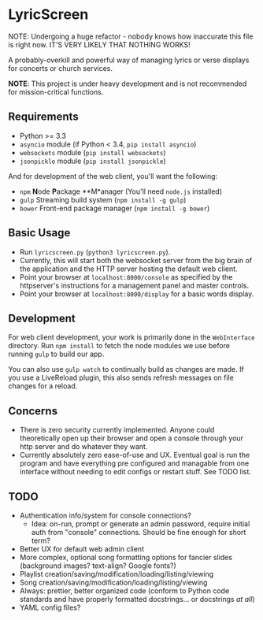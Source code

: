 # LyricScreen

NOTE: Undergoing a huge refactor - nobody knows how inaccurate this file is
right now. IT'S VERY LIKELY THAT NOTHING WORKS!

A probably-overkill and powerful way of managing lyrics or verse displays for concerts or church services.

**NOTE**: This project is under heavy development and is not recommended for mission-critical functions. 

## Requirements

* Python >= 3.3
* `asyncio` module (if Python < 3.4, `pip install asyncio`)
* `websockets` module (`pip install websockets`)
* `jsonpickle` module (`pip install jsonpickle`)

And for development of the web client, you'll want the following: 

* `npm` **N**ode **P**ackage **M*anager (You'll need `node.js` installed)
* `gulp` Streaming build system (`npm install -g gulp`)
* `bower` Front-end package manager (`npm install -g bower`)

## Basic Usage

* Run `lyricscreen.py` (`python3 lyricscreen.py`).
* Currently, this will start both the websocket server from the big brain of the application and the HTTP server hosting the default web client.
* Point your browser at `localhost:8000/console` as specified by the httpserver's instructions for a management panel and master controls.
* Point your browser at `localhost:8000/display` for a basic words display.

## Development

For web client development, your work is primarily done in the `WebInterface` directory. Run `npm install` to fetch the node modules we use before running `gulp` to build our app. 

You can also use `gulp watch` to continually build as changes are made. If you use a LiveReload plugin, this also sends refresh messages on file changes for a reload. 

## Concerns

* There is zero security currently implemented. Anyone could theoretically open up their browser and open a console through your http server and do whatever they want.
* Currently absolutely zero ease-of-use and UX. Eventual goal is run the program and have everything pre configured and managable from one interface without needing to edit configs or restart stuff. See TODO list.

## TODO

* Authentication info/system for console connections?
  * Idea: on-run, prompt or generate an admin password, require initial auth from "console" connections. Should be fine enough for short term?
* Better UX for default web admin client
* More complex, optional song formatting options for fancier slides (background images? text-align? Google fonts?)
* Playlist creation/saving/modification/loading/listing/viewing
* Song creation/saving/modification/loading/listing/viewing
* Always: prettier, better organized code (conform to Python code standards and have properly formatted docstrings... or docstrings *at all*)
* YAML config files?
